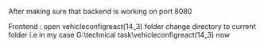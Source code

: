 After making sure that backend is working on port 8080

Frontend :
open vehicleconfigreact(14_3) folder 
change directory to current folder i.e in my case G:\technical task\vehicleconfigreact(14_3)
now 